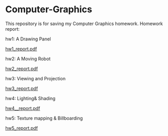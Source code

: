 # Computer-Graphics
This repository is for saving my Computer Graphics homework.
Homework report:

hw1: A Drawing Panel

[hw1_report.pdf](https://github.com/k8731/Computer-Graphics/files/9957881/hw1_report.pdf)

hw2: A Moving Robot 

[hw2_report.pdf](https://github.com/k8731/Computer-Graphics/files/9962147/hw2_report.pdf)

hw3: Viewing and Projection

[hw3_report.pdf](https://github.com/k8731/Computer-Graphics/files/10115600/hw3_report.pdf)

hw4: Lighting& Shading

[hw4__report.pdf](https://github.com/user-attachments/files/15828211/hw4__report.pdf)

hw5: Texture mapping & Billboarding 

[hw5_report.pdf](https://github.com/user-attachments/files/15828218/hw5_report.pdf)


